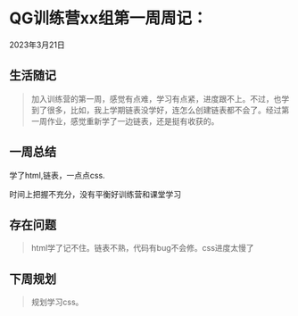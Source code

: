 # QG训练营xx组第一周周记：
2023年3月21日

## 生活随记

> 加入训练营的第一周，感觉有点难，学习有点紧，进度跟不上。不过，也学到了很多，比如，我上学期链表没学好，连怎么创建链表都不会了。经过第一周作业，感觉重新学了一边链表，还是挺有收获的。



## 一周总结

学了html,链表，一点点css.

时间上把握不充分，没有平衡好训练营和课堂学习





## 存在问题

> html学了记不住。链表不熟，代码有bug不会修。css进度太慢了



## 下周规划

> 规划学习css。
>
> 
>
> 